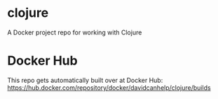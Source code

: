 # clojure
A Docker project repo for working with Clojure

# Docker Hub

This repo gets automatically built over at Docker Hub:
https://hub.docker.com/repository/docker/davidcanhelp/clojure/builds

